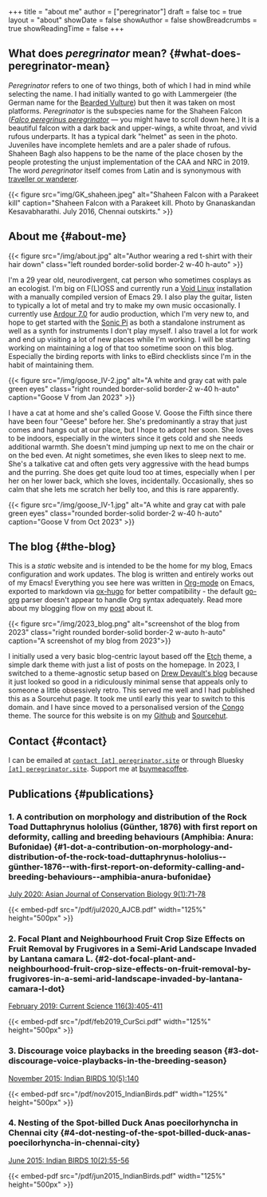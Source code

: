 +++
title = "about me"
author = ["peregrinator"]
draft = false
toc = true
layout = "about"
showDate = false
showAuthor = false
showBreadcrumbs = true
showReadingTime = false
+++

## What does _peregrinator_ mean? {#what-does-peregrinator-mean}

_Peregrinator_ refers to one of two things, both of which I had in mind
while selecting the name. I had initially wanted to go with
Lammergeier (the German name for the [Bearded Vulture](https://birdsoftheworld.org/bow/species/lammer1/cur/introduction)) but then it was
taken on most platforms. _Peregrinator_ is the subspecies name for the
Shaheen Falcon (_[Falco peregrinus peregrinator](https://birdsoftheworld.org/bow/species/perfal/cur/systematics#subsp)_ — you might have to
scroll down here.) It is a beautiful falcon with a dark back and
upper-wings, a white throat, and vivid rufous underparts. It has a
typical dark "helmet" as seen in the photo. Juveniles have incomplete
hemlets and are a paler shade of rufous. Shaheen Bagh also happens to
be the name of the place chosen by the people protesting the unjust
implementation of the CAA and NRC in 2019. The word _peregrinator_
itself comes from Latin and is synonymous with [traveller or wanderer](https://www.merriam-webster.com/dictionary/peregrinator).

{{< figure src="img/GK_shaheen.jpeg" alt="Shaheen Falcon with a Parakeet kill" caption="Shaheen Falcon with a Parakeet kill. Photo by Gnanaskandan Kesavabharathi. July 2016, Chennai outskirts." >}}


## About me {#about-me}

{{< figure src="/img/about.jpg" alt="Author wearing a red t-shirt with their hair down" class="left rounded border-solid border-2 w-40 h-auto" >}}

I'm a 29 year old, neurodivergent, cat person who sometimes
cosplays as an ecologist. I'm big on F(L)OSS and currently run a [Void
Linux](https://voidlinux.org) installation with a manually compiled version of Emacs 29. I
also play the guitar, listen to typically a lot of metal and try to
make my own music occasionally. I currently use [Ardour 7.0](https://ardour.org) for audio
production, which I'm very new to, and hope to get started with the
[Sonic Pi](https://sonic-pi.net) as both a standalone instrument as well as a synth for
instruments I don't play myself. I also travel a lot for work and end
up visiting a lot of new places while I'm working. I will be starting
working on maintaining a log of that too sometime soon on this
blog. Especially the birding reports with links to eBird checklists
since I'm in the habit of maintaining them.

{{< figure src="/img/goose_IV-2.jpg" alt="A white and gray cat with pale green eyes" class="right rounded border-solid border-2 w-40 h-auto" caption="Goose V from Jan 2023" >}}

I have a cat at home and she's called Goose V. Goose the Fifth since
there have been four "Geese" before her. She's predominantly a stray
that just comes and hangs out at our place, but I hope to adopt her
soon. She loves to be indoors, especially in the winters since
it gets cold and she needs additional warmth. She doesn't mind jumping
up next to me on the chair or on the bed even. At night sometimes, she
even likes to sleep next to me. She's a talkative cat and often gets
very aggressive with the head bumps and the purring. She does get quite loud
too at times, especially when I per her on her lower back, which she
loves, incidentally. Occasionally, shes so calm that she lets me
scratch her belly too, and this is rare apparently.

{{< figure src="/img/goose_IV-1.jpg" alt="A white and gray cat with pale green eyes" class="rounded border-solid border-2 w-40 h-auto" caption="Goose V from Oct 2023" >}}


## The blog {#the-blog}

This is a _static_ website and is intended to be the home for my blog,
Emacs configuration and work updates. The blog is written and entirely
works out of my Emacs! Everything you see here was written in [Org-mode](https:orgmode.org)
on Emacs, exported to markdown via [ox-hugo](https://github.com/kaushalmodi/ox-hugo) for better compatibility -
the default [go-org](https://github.com/niklasfasching/go-org) parser doesn't appear to handle Org syntax
adequately. Read more about my blogging flow on my [post](/blog/2022/12/hugo-org-and-starting-over-at-a-new-blog.html) about it.

{{< figure src="/img/2023_blog.png" alt="screenshot of the blog from 2023" class="right rounded border-solid border-2 w-auto h-auto" caption="A screenshot of my blog from 2023">}}

I initially used a very basic blog-centric layout based off the [Etch](https://github.com/LukasJoswiak/etch/)
theme, a simple dark theme with just a list of posts on the homepage.
In 2023, I switched to a theme-agnostic setup based on [Drew Devault's
blog](https://drewdevault.com) because it just looked so good in a ridiculously minimal sense
that appeals only to someone a little obsessively retro. This served
me well and I had published this as a Sourcehut page. It took me until
early this year to switch to this domain. and I have since moved to a
personalised version of the [Congo](https://github.com/jpanther/congo) theme. The source for this website
is on my [Github](https://github.com/brihadeesh/peregrinator.site) and [Sourcehut](https://git.sr.ht/~peregrinator/emacs.peregrinator.site).


## Contact {#contact}

I can be emailed at [`contact [at] peregrinator.site`](mailto:contact@peregrinator.site) or through
Bluesky [`[at] peregrinator.site`](https://bsky.app/profile/peregrinator.site). Support me at [buymeacoffee](https://www.buymeacoffee.com/peregrinator).


## Publications {#publications}


### 1. A contribution on morphology and distribution of the Rock Toad Duttaphrynus hololius (Günther, 1876) with first report on deformity, calling and breeding behaviours (Amphibia: Anura: Bufonidae) {#1-dot-a-contribution-on-morphology-and-distribution-of-the-rock-toad-duttaphrynus-hololius--günther-1876--with-first-report-on-deformity-calling-and-breeding-behaviours--amphibia-anura-bufonidae}

[July 2020: Asian Journal of Conservation Biology 9(1):71-78](https://ajcb.in/archive_july_20.php)

{{< embed-pdf src="/pdf/jul2020_AJCB.pdf" width="125%" height="500px" >}}


### 2. Focal Plant and Neighbourhood Fruit Crop Size Effects on Fruit Removal by Frugivores in a Semi-Arid Landscape Invaded by Lantana camara L. {#2-dot-focal-plant-and-neighbourhood-fruit-crop-size-effects-on-fruit-removal-by-frugivores-in-a-semi-arid-landscape-invaded-by-lantana-camara-l-dot}

[February 2019: Current Science 116(3):405-411](https://www.jstor.org/stable/e27137849)

{{< embed-pdf src="/pdf/feb2019_CurSci.pdf" width="125%" height="500px" >}}


### 3. Discourage voice playbacks in the breeding season {#3-dot-discourage-voice-playbacks-in-the-breeding-season}

[November 2015: Indian BIRDS 10(5):140](https://indianbirds.in/vol-10-no-5/)

{{< embed-pdf src="/pdf/nov2015_IndianBirds.pdf" width="125%" height="500px" >}}


### 4. Nesting of the Spot-billed Duck Anas poecilorhyncha in Chennai city {#4-dot-nesting-of-the-spot-billed-duck-anas-poecilorhyncha-in-chennai-city}

[June 2015: Indian BIRDS 10(2):55-56](https://indianbirds.in/vol-10-no-2/)

{{< embed-pdf src="/pdf/jun2015_IndianBirds.pdf" width="125%" height="500px" >}}
